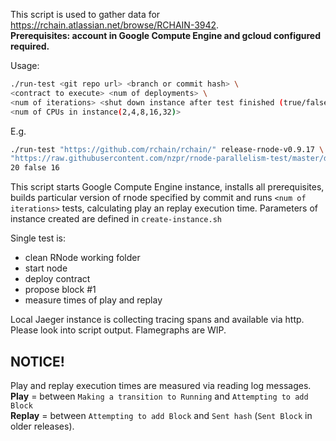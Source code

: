This script is used to gather data for https://rchain.atlassian.net/browse/RCHAIN-3942.  
**Prerequisites: account in Google Compute Engine and gcloud configured required.**

Usage: 
```sh
./run-test <git repo url> <branch or commit hash> \
<contract to execute> <num of deployments> \
<num of iterations> <shut down instance after test finished (true/false)> \
<num of CPUs in instance(2,4,8,16,32)> 
```
E.g.  
```sh 
./run-test "https://github.com/rchain/rchain/" release-rnode-v0.9.17 \
"https://raw.githubusercontent.com/nzpr/rnode-parallelism-test/master/deploys/cpu-test9x1k.rho" 1 \
20 false 16
```  
This script starts Google Compute Engine instance, installs all prerequisites, builds particular version of rnode specified by commit and runs `<num of iterations>` tests, calculating play an replay execution time. Parameters of instance created are defined in `create-instance.sh`

Single test is: 
- clean RNode working folder
- start node
- deploy contract 
- propose block #1
- measure times of play and replay

Local Jaeger instance is collecting tracing spans and available via http. Please look into script output.
Flamegraphs are WIP.

## NOTICE!  
Play and replay execution times are measured via reading log messages.  
**Play** = between `Making a transition to Running` and `Attempting to add Block`  
**Replay** = between `Attempting to add Block` and  `Sent hash` (`Sent Block` in older releases).